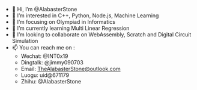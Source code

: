 - 👋 Hi, I’m @AlabasterStone
- 👀 I’m interested in C++, Python, Node.js, Machine Learning
- 🎯 I’m focusing on Olympiad in Informatics
- 🌱 I’m currently learning Multi Linear Regression
- 💞️ I’m looking to collaborate on WebAssembly, Scratch and Digital Circuit Simulation
- 📫 You can reach me on :
  - Wechat: @INT0x19
  - Dingtalk: @jimmy090703
  - Email: TheAlabasterStone@outlook.com
  - Luogu: uid@671179
  - Zhihu: @AlabasterStone
<!---
AlabasterStone/AlabasterStone is a ✨ special ✨ repository because its `README.md` (this file) appears on your GitHub profile.
You can click the Preview link to take a look at your changes.
--->
